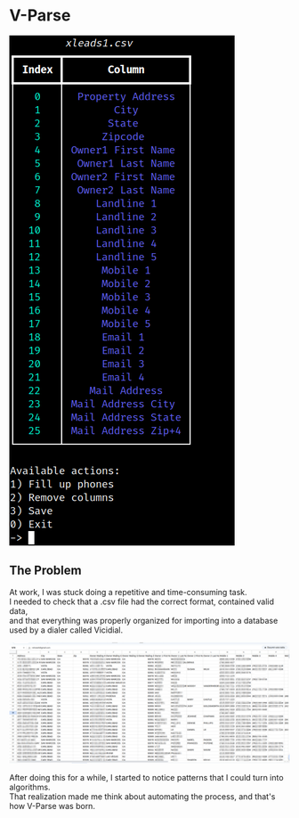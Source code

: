 # V-Parse
![V-Parser01](/img/v-parser.1.png)

## The Problem

At work, I was stuck doing a repetitive and time-consuming task.  
I needed to check that a .csv file had the correct format, contained valid data,  
and that everything was properly organized for importing into a database used by a dialer called Vicidial.

![Data in csv file](img/data.png)

After doing this for a while, I started to notice patterns that I could turn into algorithms.  
That realization made me think about automating the process, and that's how V-Parse was born.